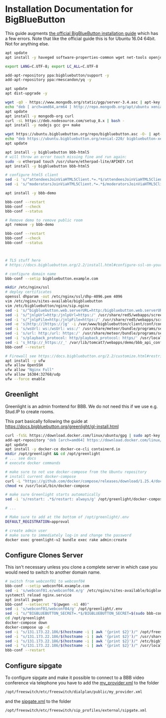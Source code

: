 Installation Documentation for BigBlueButton
============================================

This guide augments [the official BigBlueButton installation guide](https://docs.bigbluebutton.org/2.2/install.html#installation) which has a few errors.
Note that like the official guide this is for Ubuntu 16.04 64bit.
Not for anything else.

```sh
apt update
apt install -y haveged software-properties-common wget net-tools openjdk-8-jdk

export LANG=C.UTF-8; export LC_ALL=C.UTF-8

add-apt-repository ppa:bigbluebutton/support -y
add-apt-repository ppa:rmescandon/yq -y

apt update
apt dist-upgrade -y

wget -qO - https://www.mongodb.org/static/pgp/server-3.4.asc | apt-key add -
echo "deb [ arch=amd64,arm64 ] http://repo.mongodb.org/apt/ubuntu xenial/mongodb-org/3.4 multiverse" | tee /etc/apt/sources.list.d/mongodb-org-3.4.list
apt update
apt install -y mongodb-org curl
curl -sL https://deb.nodesource.com/setup_8.x | bash -
apt install -y nodejs gcc g++ make

wget https://ubuntu.bigbluebutton.org/repo/bigbluebutton.asc -O- | apt-key add -
echo "deb https://ubuntu.bigbluebutton.org/xenial-220/ bigbluebutton-xenial main" | tee /etc/apt/sources.list.d/bigbluebutton.list
apt update

apt install -y bigbluebutton bbb-html5
# will throw an error touch missing fine and run again:
sudo -u etherpad touch /usr/share/etherpad-lite/APIKEY.txt
apt install -y bigbluebutton bbb-html5

# configure html5 client
sed -i 's/^attendeesJoinViaHTML5Client.*=.*$/attendeesJoinViaHTML5Client=true/' /usr/share/bbb-web/WEB-INF/classes/bigbluebutton.properties
sed -i 's/^moderatorsJoinViaHTML5Client.*=.*$/moderatorsJoinViaHTML5Client=true/' /usr/share/bbb-web/WEB-INF/classes/bigbluebutton.properties

apt install -y bbb-demo

bbb-conf --restart
bbb-conf --check
bbb-conf --status

# Remove demo to remove public room
apt remove -y bbb-demo

bbb-conf --restart
bbb-conf --check
bbb-conf --status



# TLS stuff here
# https://docs.bigbluebutton.org/2.2/install.html#configure-ssl-on-your-bigbluebutton-server

# configure domain name
bbb-conf --setip bigbluebutton.example.com

mkdir /etc/nginx/ssl
# deploy certificates
openssl dhparam -out /etc/nginx/ssl/dhp-4096.pem 4096
vim /etc/nginx/sites-available/bigbluebutton
vim /etc/bigbluebutton/nginx/sip.nginx
sed -i 's/^bigbluebutton.web.serverURL=http:/bigbluebutton.web.serverURL=https:/' /usr/share/bbb-web/WEB-INF/classes/bigbluebutton.properties
sed -i 's/^jnlpUrl=http:/jnlpUrl=https:/' /usr/share/red5/webapps/screenshare/WEB-INF/screenshare.properties
sed -i 's/^jnlpFile=http:/jnlpFile=https:/' /usr/share/red5/webapps/screenshare/WEB-INF/screenshare.properties
sed -e 's|http://|https://|g' -i /var/www/bigbluebutton/client/conf/config.xml
sed -i 's/wsUrl: ws:/wsUrl: wss:/' /usr/share/meteor/bundle/programs/server/assets/app/config/settings.yml
sed -i 's/url: http:/url: https:/' /usr/share/meteor/bundle/programs/server/assets/app/config/settings.yml
sed -i 's/playback_protocol: http/playback_protocol: https/' /usr/local/bigbluebutton/core/scripts/bigbluebutton.yml
sed -i 's_http://_https://_' /var/lib/tomcat7/webapps/demo/bbb_api_conf.jsp
bbb-conf --restart

# Firewall see https://docs.bigbluebutton.org/2.2/customize.html#restrict-access-to-specific-ports
apt install -y ufw
ufw allow OpenSSH
ufw allow "Nginx Full"
ufw allow 16384:32768/udp
ufw --force enable
```

Greenlight
----------

Greenlight is an admin frontend for BBB.
We do not need this if we use e.g. Stud.IP to create rooms.

This part basically following the guide at https://docs.bigbluebutton.org/greenlight/gl-install.html

```bash
curl -fsSL https://download.docker.com/linux/ubuntu/gpg | sudo apt-key add -
add-apt-repository "deb [arch=amd64] https://download.docker.com/linux/ubuntu $(lsb_release -cs) stable"
apt update
apt install -y docker-ce docker-ce-cli containerd.io
mkdir /opt/greenlight && cd /opt/greenlight
# ... see docs
# execute docker commands

# make sure to not use docker-compose from the Ubuntu repository
# install current docker-compose
curl -L "https://github.com/docker/compose/releases/download/1.25.4/docker-compose-$(uname -s)-$(uname -m)" -o /usr/local/bin/docker-compose
chmod +x /usr/local/bin/docker-compose

# make sure Greenlight starts automatically
sed -i 's/restart: .*$/restart: always/g' /opt/greenlight/docker-compose.yml

# ...

# Make sure to add at the bottom of /opt/greenlight/.env
DEFAULT_REGISTRATION=approval

# create admin user
# make sure to immediately log-in and change the password
docker exec greenlight-v2 bundle exec rake admin:create
```

Configure Clones Server
-----------------------

This isn't necessary unless you clone a complete server in which case you would need to switch to another domain name.

```bash
# switch from webconf01 to webconf04
bbb-conf --setip webconf04.example.com
sed -i 's/webconf01.e/webconf04.e/g' /etc/nginx/sites-available/bigbluebutton
systemctl reload nginx.service
apt install pwgen
bbb-conf --setsecret "$(pwgen -n1 40)"
sed -i 's/webconf01/webconf04/g' /opt/greenlight/.env
sed -i "s/^BIGBLUEBUTTON_SECRET=.*$/BIGBLUEBUTTON_SECRET=$(sudo bbb-conf --secret | grep Secret: | awk '{print $2;}')/" /opt/greenlight/.env
cd /opt/greenlight
docker-compose down
docker-compose up -d
sed -i "s/131.173.22.186/$(hostname -i | awk '{print $2}')/" /opt/freeswitch/etc/freeswitch/vars.xml
sed -i "s/131.173.22.186/$(hostname -i | awk '{print $2}')/" /usr/share/red5/webapps/sip/WEB-INF/bigbluebutton-sip.properties
sed -i "s/131.173.22.186/$(hostname -i | awk '{print $2}')/" /etc/bigbluebutton/nginx/sip.nginx
sed -i "s/131.173.22.186/$(hostname -i | awk '{print $2}')/" /usr/local/bigbluebutton/bbb-webrtc-sfu/config/default.yml
bbb-conf --restart
```

Configure sipgate
-----------------

To configure sipgate and make it possible to connect to a BBB video conference via telephone you have to
add the [my_provider.xml](https://github.com/virtUOS/bigbluebutton-install/blob/master/sipgate_configs/my_provider.xml)
to the folder

```bash
/opt/freeswitch/etc/freeswitch/dialplan/public/my_provider.xml
```

and the [sipgate.xml](https://github.com/virtUOS/bigbluebutton-install/blob/master/sipgate_configs/sipgate.xml) to the folder

```bash
/opt/freeswitch/etc/freeswitch/sip_profiles/external/sipgate.xml
```
